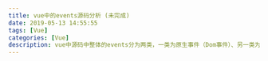 ```yaml
--- 
title: vue中的events源码分析 (未完成)
date: 2019-05-13 14:55:55
tags: [Vue]
categories: [Vue]
description: vue中源码中整体的events分为两类，一类为原生事件（Dom事件）、另一类为事件中心事件
---
```

